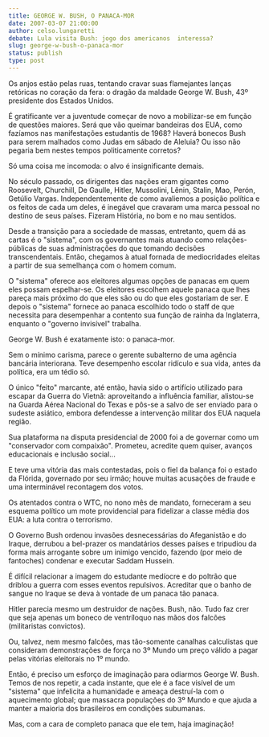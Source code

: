 ```yaml
---
title: GEORGE W. BUSH, O PANACA-MOR
date: 2007-03-07 21:00:00
author: celso.lungaretti
debate: Lula visita Bush: jogo dos americanos  interessa?
slug: george-w-bush-o-panaca-mor
status: publish 
type: post
---
```


Os anjos estão pelas ruas, tentando cravar suas flamejantes lanças retóricas no coração da fera: o dragão da maldade George W. Bush, 43º presidente dos Estados Unidos.  

  

É gratificante ver a juventude começar de novo a mobilizar-se em função de questões maiores. Será que vão queimar bandeiras dos EUA, como fazíamos nas manifestações estudantis de 1968? Haverá bonecos Bush para serem malhados como Judas em sábado de Aleluia? Ou isso não pegaria bem nestes tempos politicamente corretos?  

  

Só uma coisa me incomoda: o alvo é insignificante demais.  

  

No século passado, os dirigentes das nações eram gigantes como Roosevelt, Churchill, De Gaulle, Hitler, Mussolini, Lênin, Stalin, Mao, Perón, Getúlio Vargas. Independentemente de como avaliemos a posição política e os feitos de cada um deles, é inegável que cravaram uma marca pessoal no destino de seus países. Fizeram História, no bom e no mau sentidos.  

  

Desde a transição para a sociedade de massas, entretanto, quem dá as cartas é o "sistema", com os governantes mais atuando como relações-públicas de suas administrações do que tomando decisões transcendentais. Então, chegamos à atual fornada de mediocridades eleitas a partir de sua semelhança com o homem comum.   

  

O "sistema" oferece aos eleitores algumas opções de panacas em quem eles possam espelhar-se. Os eleitores escolhem aquele panaca que lhes pareça mais próximo do que eles são ou do que eles gostariam de ser. E depois o "sistema" fornece ao panaca escolhido todo o staff de que necessita para desempenhar a contento sua função de rainha da Inglaterra, enquanto o "governo invisível" trabalha.  

  

George W. Bush é exatamente isto: o panaca-mor.  

  

Sem o mínimo carisma, parece o gerente subalterno de uma agência bancária interiorana. Teve desempenho escolar ridículo e sua vida, antes da política, era um tédio só.   

  

O único "feito" marcante, até então, havia sido o artifício utilizado para escapar da Guerra do Vietnã: aproveitando a influência familiar, alistou-se na Guarda Aérea Nacional do Texas e pôs-se a salvo de ser enviado para o sudeste asiático, embora defendesse a intervenção militar dos EUA naquela região.   

  

Sua plataforma na disputa presidencial de 2000 foi a de governar como um "conservador com compaixão". Prometeu, acredite quem quiser, avanços educacionais e inclusão social...   

  

E teve uma vitória das mais contestadas, pois o fiel da balança foi o estado da Flórida, governado por seu irmão; houve muitas acusações de fraude e uma interminável recontagem dos votos.  

  

Os atentados contra o WTC, no nono mês de mandato, forneceram a seu esquema político um mote providencial para fidelizar a classe média dos EUA: a luta contra o terrorismo.   

  

O Governo Bush ordenou invasões desnecessárias do Afeganistão e do Iraque, derrubou a bel-prazer os mandatários desses países e tripudiou da forma mais arrogante sobre um inimigo vencido, fazendo (por meio de fantoches) condenar e executar Saddam Hussein.   

  

É difícil relacionar a imagem do estudante medíocre e do poltrão que driblou a guerra com esses eventos repulsivos. Acreditar que o banho de sangue no Iraque se deva à vontade de um panaca tão panaca.   

  

Hitler parecia mesmo um destruidor de nações. Bush, não. Tudo faz crer que seja apenas um boneco de ventríloquo nas mãos dos falcões (militaristas convictos).   

  

Ou, talvez, nem mesmo falcões, mas tão-somente canalhas calculistas que consideram demonstrações de força no 3º Mundo um preço válido a pagar pelas vitórias eleitorais no 1º mundo.  

  

Então, é preciso um esforço de imaginação para odiarmos George W. Bush. Temos de nos repetir, a cada instante, que ele é a face visível de um "sistema" que infelicita a humanidade e ameaça destruí-la com o aquecimento global; que massacra populações do 3º Mundo e que ajuda a manter a maioria dos brasileiros em condições subumanas.   

  

Mas, com a cara de completo panaca que ele tem, haja imaginação!
